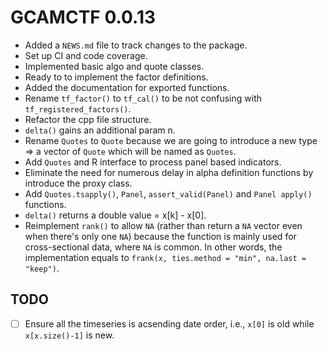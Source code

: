 # GCAMCTF 0.0.13

* Added a `NEWS.md` file to track changes to the package.
* Set up CI and code coverage.
* Implemented basic algo and quote classes.
* Ready to to implement the factor definitions.
* Added the documentation for exported functions.
* Rename `tf_factor()` to `tf_cal()` to be not confusing with `tf_registered_factors()`.
* Refactor the cpp file structure.
* `delta()` gains an additional param n.
* Rename `Quotes` to `Quote` because we are going to introduce a new type => a vector of `Quote` which will be named as `Quotes`.
* Add `Quotes` and R interface to process panel based indicators.
* Eliminate the need for numerous delay in alpha definition functions by introduce the proxy class.
* Add `Quotes.tsapply()`, `Panel`, `assert_valid(Panel)` and `Panel apply()` functions.
* `delta()` returns a double value = x[k] - x[0].
* Reimplement `rank()` to allow `NA` (rather than return a `NA` vector even when there's only one `NA`) because the function is mainly used for cross-sectional data, where `NA` is common. In other words, the implementation equals to `frank(x, ties.method = "min", na.last = "keep")`.

## TODO

- [ ] Ensure all the timeseries is acsending date order, i.e., `x[0]` is old while `x[x.size()-1]` is new.

